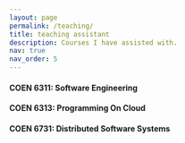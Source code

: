 ```yaml
---
layout: page
permalink: /teaching/
title: teaching assistant
description: Courses I have assisted with.
nav: true
nav_order: 5
---
```


#### COEN 6311: Software Engineering

#### COEN 6313: Programming On Cloud

#### COEN 6731: Distributed Software Systems
